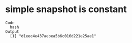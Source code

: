 # simple snapshot is constant

    Code
      hash
    Output
      [1] "d1eec4e437aebea5b6c016d221e25ae1"

